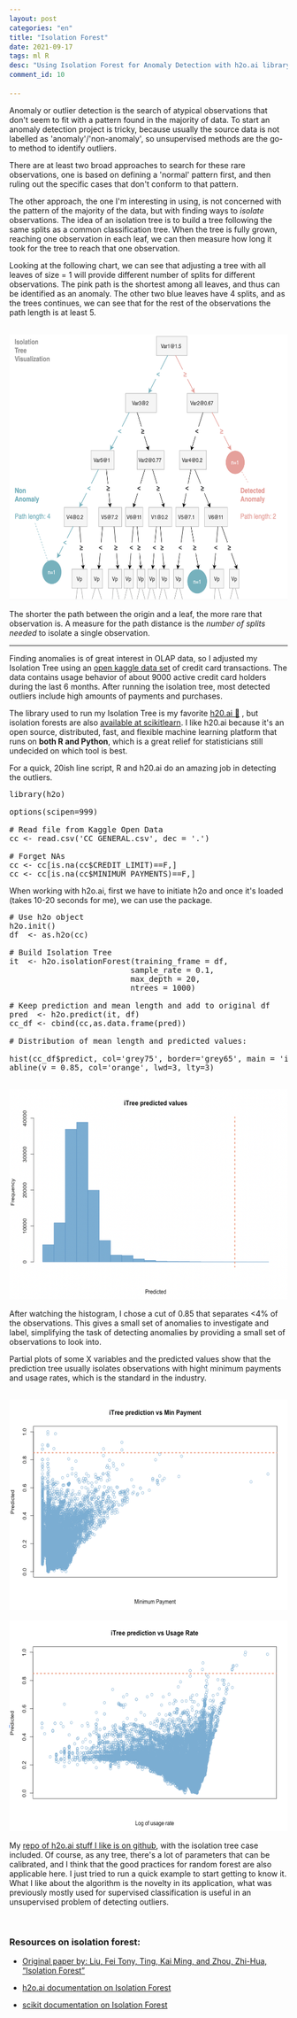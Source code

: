 ```yaml
---
layout: post
categories: "en"
title: "Isolation Forest"
date: 2021-09-17
tags: ml R
desc: "Using Isolation Forest for Anomaly Detection with h2o.ai library"
comment_id: 10

---
```


Anomaly or outlier detection is the search of atypical observations that don't seem to fit with a pattern found in the majority of data. To start an anomaly detection project is tricky, because usually the source data is not labelled as 'anomaly'/'non-anomaly', so unsupervised methods are the go-to method to identify outliers.

There are at least two broad approaches to search for  these rare observations, one is based on defining a 'normal' pattern first, and then ruling out the specific cases that don't conform to that pattern.

The other approach, the one I'm interesting in using, is not concerned with the pattern of the majority of the data, but with finding ways to _isolate_ observations. The idea of an isolation tree is to build a tree following the same splits as a common classification tree. When the tree is fully grown, reaching one observation in each leaf, we can then measure how long it took for the tree to reach that one observation.

Looking at the following chart, we can see that adjusting a tree with all leaves of size = 1 will provide different number of splits for different observations. The pink path is the shortest among all leaves, and thus can be identified as an anomaly. The other two blue leaves have 4 splits, and as the trees continues, we can see that for the rest of the observations the path length is at least 5.

<br>
<img src="/images/isolation_tree.png" class="center" height=480px>
<br>


The shorter the path between the origin and a leaf, the more rare that observation is. A measure for the path distance is the _number of splits needed_ to isolate a single observation.

---


Finding anomalies is of great interest in OLAP data, so I adjusted my Isolation Tree using an [open kaggle data set](https://www.kaggle.com/arjunbhasin2013/ccdata) of credit card transactions. The data contains usage behavior of about 9000 active credit card holders during the last 6 months. After running the isolation tree, most detected outliers include high amounts of payments and purchases.

The library used to run my Isolation Tree is my favorite [h20.ai 💛](https://www.h2o.ai/) , but isolation forests are also [available at scikitlearn](https://scikit-learn.org/stable/modules/generated/sklearn.ensemble.IsolationForest.html). I like h20.ai because it's an open source, distributed, fast, and flexible machine learning platform that runs on **both R and Python**, which is a great relief for statisticians still undecided on which tool is best.

For a quick, 20ish line script, R and h20.ai do an amazing job in detecting the outliers.

<pre>
library(h2o)

options(scipen=999)

# Read file from Kaggle Open Data
cc <- read.csv('CC GENERAL.csv', dec = '.')

# Forget NAs
cc <- cc[is.na(cc$CREDIT_LIMIT)==F,]
cc <- cc[is.na(cc$MINIMUM_PAYMENTS)==F,]
</pre>

When working with h2o.ai, first we have to initiate h2o and once it's loaded (takes 10-20 seconds for me), we can use the package.

<pre>
# Use h2o object
h2o.init()
df  <- as.h2o(cc)

# Build Isolation Tree
it  <- h2o.isolationForest(training_frame = df,
                          sample_rate = 0.1,
                          max_depth = 20,
                          ntrees = 1000)

# Keep prediction and mean length and add to original df
pred  <- h2o.predict(it, df)
cc_df <- cbind(cc,as.data.frame(pred))

# Distribution of mean length and predicted values:

hist(cc_df$predict, col='grey75', border='grey65', main = 'iTree predicted values', xlab = 'Predicted')
abline(v = 0.85, col='orange', lwd=3, lty=3)
</pre>

<br>
<img src="/images/itree_histogram.png" class="center" height=380px>
<br>

After watching the histogram, I chose a cut of 0.85 that separates <4% of the observations. This gives a small set of anomalies to investigate and label, simplifying the task of detecting anomalies by providing a small set of observations to look into.

Partial plots of some X variables and the predicted values show that the prediction tree usually isolates observations with hight minimum payments and usage rates, which is the standard in the industry.



<br>
<img src="/images/itree_scatter1.png" class="center" height=380px>
<br>

<br>
<img src="/images/itree_scatter3.png" class="center" height=380px>
<br>


My [repo of h2o.ai stuff I like is on github](https://github.com/camilaburne/h2o), with the isolation tree case included. Of course, as any tree, there's a lot of parameters that can be calibrated, and I think that the good practices for random forest are also applicable here. I just tried to run a quick example to start getting to know it. What I like about the algorithm is the novelty in its application, what was previously mostly used for supervised classification is useful in an unsupervised problem of detecting outliers.




<br>

### Resources on isolation forest:
- [Original paper by: Liu, Fei Tony, Ting, Kai Ming, and Zhou, Zhi-Hua, “Isolation Forest”](https://cs.nju.edu.cn/zhouzh/zhouzh.files/publication/icdm08b.pdf)

- [h2o.ai documentation on Isolation Forest](https://docs.h2o.ai/h2o/latest-stable/h2o-docs/data-science/if.html)

- [scikit documentation on Isolation Forest](https://scikit-learn.org/stable/auto_examples/ensemble/plot_isolation_forest.html#sphx-glr-auto-examples-ensemble-plot-isolation-forest-py)

<br>
